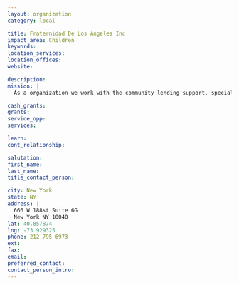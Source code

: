 ```yaml
---
layout: organization
category: local

title: Fraternidad De Los Angeles Inc
impact_area: Children
keywords: 
location_services: 
location_offices: 
website: 

description: 
mission: |
  As a organization we work with the community lending support, specially to the children. We support After-School programs

cash_grants: 
grants: 
service_opp: 
services: 

learn: 
cont_relationship: 

salutation: 
first_name: 
last_name: 
title_contact_person: 

city: New York
state: NY
address: |
  666 W 188st Suite 6G     
  New York NY 10040
lat: 40.857874
lng: -73.929325
phone: 212-795-6973
ext: 
fax: 
email: 
preferred_contact: 
contact_person_intro: 
---
```

